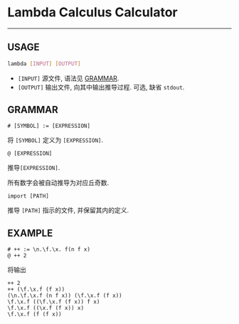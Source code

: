 # Lambda Calculus Calculator

---

## USAGE

```bash
lambda [INPUT] [OUTPUT]
```
* `[INPUT]` 源文件, 语法见 [GRAMMAR](#grammar).
* `[OUTPUT]` 输出文件, 向其中输出推导过程. 可选, 缺省 `stdout`.

## GRAMMAR

```
# [SYMBOL] := [EXPRESSION]
```
将 `[SYMBOL]` 定义为 `[EXPRESSION]`.

```
@ [EXPRESSION]
```
推导`[EXPRESSION]`.

所有数字会被自动推导为对应丘奇数.

```
import [PATH]
```
推导 `[PATH]` 指示的文件, 并保留其内的定义.

## EXAMPLE
```
# ++ := \n.\f.\x. f(n f x)
@ ++ 2
```

将输出
```
++ 2
++ (\f.\x.f (f x))
(\n.\f.\x.f (n f x)) (\f.\x.f (f x))
\f.\x.f ((\f.\x.f (f x)) f x)
\f.\x.f ((\x.f (f x)) x)
\f.\x.f (f (f x))
```